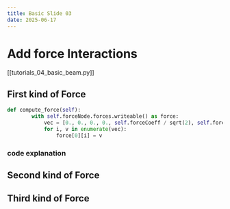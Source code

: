 ```yaml
---
title: Basic Slide 03
date: 2025-06-17
---
```


# Add force Interactions
[[tutorials_04_basic_beam.py]]

## First kind of Force 
```python
def compute_force(self):
        with self.forceNode.forces.writeable() as force:
            vec = [0., 0., 0., 0., self.forceCoeff / sqrt(2), self.forceCoeff / sqrt(2)]
            for i, v in enumerate(vec):
                force[0][i] = v

```
### code explanation


## Second kind of Force


## Third kind of Force

